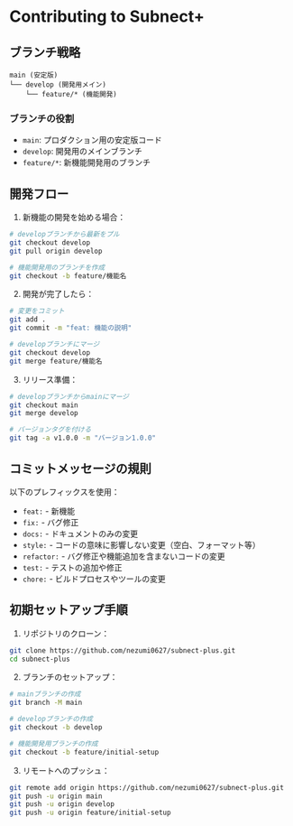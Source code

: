 # Contributing to Subnect+

## ブランチ戦略

```
main (安定版)
└── develop (開発用メイン)
    └── feature/* (機能開発)
```

### ブランチの役割

- `main`: プロダクション用の安定版コード
- `develop`: 開発用のメインブランチ
- `feature/*`: 新機能開発用のブランチ

## 開発フロー

1. 新機能の開発を始める場合：

```bash
# developブランチから最新をプル
git checkout develop
git pull origin develop

# 機能開発用のブランチを作成
git checkout -b feature/機能名
```

2. 開発が完了したら：

```bash
# 変更をコミット
git add .
git commit -m "feat: 機能の説明"

# developブランチにマージ
git checkout develop
git merge feature/機能名
```

3. リリース準備：

```bash
# developブランチからmainにマージ
git checkout main
git merge develop

# バージョンタグを付ける
git tag -a v1.0.0 -m "バージョン1.0.0"
```

## コミットメッセージの規則

以下のプレフィックスを使用：

- `feat:` - 新機能
- `fix:` - バグ修正
- `docs:` - ドキュメントのみの変更
- `style:` - コードの意味に影響しない変更（空白、フォーマット等）
- `refactor:` - バグ修正や機能追加を含まないコードの変更
- `test:` - テストの追加や修正
- `chore:` - ビルドプロセスやツールの変更

## 初期セットアップ手順

1. リポジトリのクローン：

```bash
git clone https://github.com/nezumi0627/subnect-plus.git
cd subnect-plus
```

2. ブランチのセットアップ：

```bash
# mainブランチの作成
git branch -M main

# developブランチの作成
git checkout -b develop

# 機能開発用ブランチの作成
git checkout -b feature/initial-setup
```

3. リモートへのプッシュ：

```bash
git remote add origin https://github.com/nezumi0627/subnect-plus.git
git push -u origin main
git push -u origin develop
git push -u origin feature/initial-setup
```
